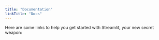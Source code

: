```yaml
---
title: "Documentation"
linkTitle: "Docs"
---
```


Here are some links to help you get started with Streamlit, your new secret
weapon:
